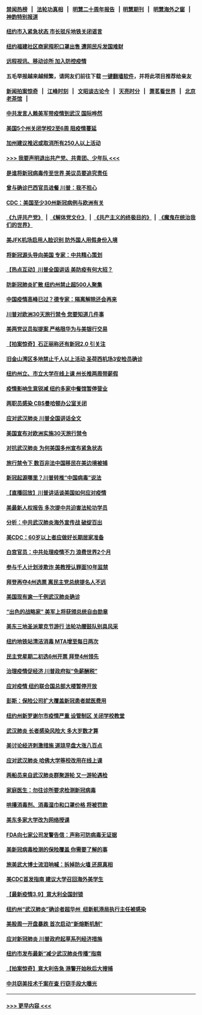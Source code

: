 #### [禁闻热榜](热点新闻.md?=0)  &nbsp;&nbsp;|&nbsp;&nbsp; [法轮功真相](https://github.com/gfw-breaker/truth/blob/master/README.md?=0) &nbsp;&nbsp;|&nbsp;&nbsp; [明慧二十周年报告](https://github.com/gfw-breaker/mh-reports/blob/master/README.md?=0) &nbsp;&nbsp;|&nbsp;&nbsp;[明慧期刊](https://github.com/gfw-breaker/mh-qikan) &nbsp;&nbsp;|&nbsp;&nbsp; [明慧海外之窗](https://github.com/gfw-breaker/mh-news/blob/master/README.md?=0) &nbsp;&nbsp;|&nbsp;&nbsp; [神韵特别报道](https://github.com/gfw-breaker/mh-news/blob/master/shenyun.md?=0)
#### [纽约市入紧急状态  市长驳斥地铁关闭谣言](../pages/nsc412/n11937384.md?t=03131902) 
#### [纽约福建社区商家囤积口罩出售 遭网民斥发国难财](../pages/nsc412/n11937354.md?t=03131902) 
#### [远程视讯、移动诊所  加入防控疫情](../pages/nsc412/n11937370.md?t=03131902) 
#### 五毛举报越来越频繁，请网友们前往下载 [一键翻墙软件](https://github.com/gfw-breaker/ssr-accounts)，并将此项目推荐给亲友
#### [新闻拍案惊奇](https://github.com/gfw-breaker/banned-news/blob/master/pages/link4.md) &nbsp;&nbsp;|&nbsp;&nbsp; [江峰时刻](https://github.com/gfw-breaker/banned-news/blob/master/pages/link4.md) &nbsp;&nbsp;|&nbsp;&nbsp; [文昭谈古论今](https://github.com/gfw-breaker/banned-news/blob/master/pages/link4.md) &nbsp;&nbsp;|&nbsp;&nbsp; [天亮时分](https://github.com/gfw-breaker/banned-news/blob/master/pages/link4.md) &nbsp;&nbsp;|&nbsp;&nbsp; [萧茗看世界](https://github.com/gfw-breaker/banned-news/blob/master/pages/link4.md) &nbsp;&nbsp;|&nbsp;&nbsp; [北京老茶馆](https://github.com/gfw-breaker/banned-news/blob/master/pages/link4.md) &nbsp;&nbsp;|&nbsp;&nbsp; 
#### [中共发言人赖美军带疫情到武汉 国际哗然](../pages/nsc412/n11936484.md?t=03131902) 
#### [美国5个州关闭学校2至6周 阻疫情蔓延](../pages/nsc412/n11937190.md?t=03131902) 
#### [加州建议推迟或取消所有250人以上活动](../pages/nsc412/n11937373.md?t=03131902) 
#### [>>> 我要声明退出共产党、共青团、少年队 <<<](https://github.com/begood0513/goodnews/blob/master/quit/letter.md) 
#### [是谁将新冠病毒传至世界 美议员要追究责任](../pages/nsc412/n11936827.md?t=03131902) 
#### [曾与确诊巴西官员进餐 川普：我不担心](../pages/nsc412/n11936958.md?t=03131902) 
#### [CDC：美国至少30州新冠病例与欧洲有关](../pages/nsc412/n11936623.md?t=03131902) 
#### [《九评共产党》](https://github.com/begood0513/9ping.md/blob/master/README.md) &nbsp;|&nbsp; [《解体党文化》](../../../../jtdwh.md/blob/master/README.md)  &nbsp;|&nbsp; [《共产主义的终极目的》](../../../../gczydzjmd.md/blob/master/README.md) &nbsp;|&nbsp; [《魔鬼在统治我们的世界》](../../../../mgztzwmdsj.md/blob/master/README.md) 
#### [美JFK机场启用人脸识别 防外国人用假身份入境](../pages/nsc412/n11936511.md?t=03131902) 
#### [将新冠源头导向美国 专家：中共精心策划](../pages/nsc412/n11936432.md?t=03131902) 
#### [【热点互动】川普全国讲话 美防疫有何大招？](../pages/nsc412/n11936288.md?t=03131902) 
#### [防新冠肺炎扩散 纽约州禁止超500人聚集](../pages/nsc412/n11936400.md?t=03131902) 
#### [中国疫情高峰已过？德专家：隔离解除还会再来](../pages/nsc412/n11935994.md?t=03131902) 
#### [川普对欧洲30天旅行禁令 您要知道几件事](../pages/nsc412/n11935870.md?t=03131902) 
#### [美两党议员拟提案 严格限华为与美银行交易](../pages/nsc412/n11935733.md?t=03131902) 
#### [【拍案惊奇】石正丽称还有新冠2.0 引关注](../pages/nsc412/n11934119.md?t=03131902) 
#### [旧金山湾区多地禁止千人以上活动  圣荷西机场3安检员确诊](../pages/nsc412/n11934646.md?t=03131902) 
#### [纽约州立、市立大学在线上课 州长推两周带薪假](../pages/nsc412/n11934353.md?t=03131902) 
#### [疫情影响生意锐减  纽约多家中餐馆暂停营业](../pages/nsc412/n11934327.md?t=03131902) 
#### [两职员感染  CBS曼哈顿办公室关闭](../pages/nsc412/n11934324.md?t=03131902) 
#### [应对武汉肺炎 川普全国讲话全文](../pages/nsc412/n11934150.md?t=03131902) 
#### [美国宣布对欧洲实施30天旅行禁令](../pages/nsc412/n11933815.md?t=03131902) 
#### [对抗武汉肺炎 为何美国多州宣布紧急状态](../pages/nsc412/n11933167.md?t=03131902) 
#### [旅行禁令下 数百非法中国移民在美边境被捕](../pages/nsc412/n11933581.md?t=03131902) 
#### [新冠起源哪里？川普转推“中国病毒”说法](../pages/nsc412/n11933596.md?t=03131902) 
#### [【直播回放】川普讲话谈美国如何应对疫情](../pages/nsc412/n11933533.md?t=03131902) 
#### [美最新人权报告 多次提中共迫害法轮功学员](../pages/nsc412/n11933487.md?t=03131902) 
#### [分析：中共武汉肺炎海外宣传战 破绽百出](../pages/nsc412/n11933338.md?t=03131902) 
#### [美CDC：60岁以上者应做好长期居家准备](../pages/nsc412/n11933128.md?t=03131902) 
#### [白宫官员：中共处理疫情不力 浪费世界2个月](../pages/nsc412/n11932744.md?t=03131902) 
#### [参与千人计划涉欺诈 美教授认罪面10年监禁](../pages/nsc412/n11932927.md?t=03131902) 
#### [拜登再夺4州选票 离民主党总统提名人不远](../pages/nsc412/n11932668.md?t=03131902) 
#### [美国现有逾一千例武汉肺炎确诊](../pages/nsc412/n11932451.md?t=03131902) 
#### [“出色的战略家” 美军上将获颁总统自由勋章](../pages/nsc412/n11932193.md?t=03131902) 
#### [美东三地圣派翠克节游行  法轮功腰鼓队别具风采](../pages/nsc412/n11931646.md?t=03131902) 
#### [纽约地铁站清洁消毒  MTA增至每日两次](../pages/nsc412/n11931570.md?t=03131902) 
#### [民主党星期二初选6州开票 拜登4州领先](../pages/nsc412/n11931114.md?t=03131902) 
#### [治理疫情促经济 川普政府拟“免薪酬税”](../pages/nsc412/n11931088.md?t=03131902) 
#### [应对疫情 纽约联合国总部大楼暂停开放](../pages/nsc412/n11930658.md?t=03131902) 
#### [彭斯：保险公司扩大覆盖新冠患者就医费用](../pages/nsc412/n11930726.md?t=03131902) 
#### [纽约州新罗谢尔市疫情严重  设管制区 关闭学校教堂](../pages/nsc412/n11930740.md?t=03131902) 
#### [武汉肺炎 长者感染风险大 多大岁数才算](../pages/nsc412/n11930449.md?t=03131902) 
#### [美讨论经济刺激措施 道琼早盘大涨八百点](../pages/nsc412/n11930191.md?t=03131902) 
#### [应对武汉肺炎 哈佛大学等校改用在线上课](../pages/nsc412/n11930193.md?t=03131902) 
#### [两船员来自武汉肺炎群聚游轮 又一游轮遇检](../pages/nsc412/n11929594.md?t=03131902) 
#### [家庭医生：勿往诊所要求检测新冠病毒](../pages/nsc412/n11928883.md?t=03131902) 
#### [哄擡消毒剂、消毒湿巾和口罩价格  将被罚款](../pages/nsc412/n11928907.md?t=03131902) 
#### [美东多家大学改为网络授课](../pages/nsc412/n11928896.md?t=03131902) 
#### [FDA向七家公司发警告信：声称可防病毒无证据](../pages/nsc412/n11928912.md?t=03131902) 
#### [美新冠病毒检测的保险覆盖 你需要了解的事](../pages/nsc412/n11928755.md?t=03131902) 
#### [旅美武大博士流泪呐喊：拆掉防火墙 还原真相](../pages/nsc412/n11928097.md?t=03131902) 
#### [美CDC首发指南 建议大学召回海外美学生](../pages/nsc412/n11928060.md?t=03131902) 
#### [【最新疫情3.9】意大利全国封锁](../pages/nsc412/n11925735.md?t=03131902) 
#### [纽约州“武汉肺炎”确诊者超华州  纽新航港局执行主任被感染](../pages/nsc412/n11927714.md?t=03131902) 
#### [美股周一开盘暴跌 首次启动“新熔断机制”](../pages/nsc412/n11927447.md?t=03131902) 
#### [应对新冠肺炎 川普政府起草系列经济措施](../pages/nsc412/n11927327.md?t=03131902) 
#### [纽约市发布最新“减少武汉肺炎传播”指南](../pages/nsc412/n11926234.md?t=03131902) 
#### [【拍案惊奇】意大利告急 港警开始秋后大搜捕](../pages/nsc412/n11926063.md?t=03131902) 
#### [中共窃美技术千案在查 行窃手段大曝光](../pages/nsc412/n11874117.md?t=03131902) 

----
#### [ >>> 更早内容 <<< ](../indexes/nsc412-earlier.md)
